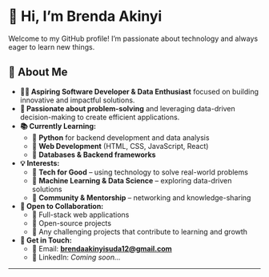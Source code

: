 # 👋 **Hi, I’m Brenda Akinyi**  

Welcome to my GitHub profile! I’m passionate about technology and always eager to learn new things.  

## 🚀 **About Me**  

- **👩‍💻 Aspiring Software Developer & Data Enthusiast** focused on building innovative and impactful solutions.  
- **🎯 Passionate about problem-solving** and leveraging data-driven decision-making to create efficient applications.  
- **📚 Currently Learning:**  
  - 🔹 **Python** for backend development and data analysis  
  - 🔹 **Web Development** (HTML, CSS, JavaScript, React)  
  - 🔹 **Databases & Backend frameworks**  
- **💡 Interests:**  
  - 🔹 **Tech for Good** – using technology to solve real-world problems  
  - 🔹 **Machine Learning & Data Science** – exploring data-driven solutions  
  - 🔹 **Community & Mentorship** – networking and knowledge-sharing  
- **🤝 Open to Collaboration:**  
  - 🔹 Full-stack web applications  
  - 🔹 Open-source projects  
  - 🔹 Any challenging projects that contribute to learning and growth  
- **📩 Get in Touch:**  
  - 📧 Email: **brendaakinyisuda12@gmail.com**  
  - 💼 LinkedIn: *Coming soon...*  

---


